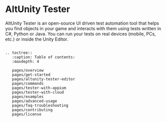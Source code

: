 # AltUnity Tester

AltUnity Tester is an open-source UI driven test automation tool that helps you find objects in your game and interacts with them using tests written in C#, Python or Java. You can run your tests on real devices (mobile, PCs, etc.) or inside the Unity Editor.

```eval_rst

.. toctree::
   :caption: Table of contents:
   :maxdepth: 4

   pages/overview
   pages/get-started
   pages/altunity-tester-editor
   pages/commands
   pages/tester-with-appium
   pages/tester-with-cloud
   pages/examples
   pages/advanced-usage
   pages/faq-troubleshooting
   pages/contributing
   pages/license

```
